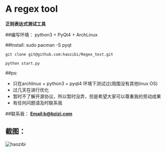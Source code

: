 # A regex tool

**正则表达式测试工具**

##编写环境：
python3 + PyQt4 + ArchLinux

##Install:
    sudo pacman -S pyqt

    git clone git@github.com:haozibi/Regex_test.git

    python start.py

##ps:
* 只在archlinux + python3 + pyqt4 环境下测试过(周围没有其他linux OS)
* 过几天在进行优化
* 暂时不了解开源协议，所以暂时没弄，但是希望大家可以尊重我的劳动成果
* 有任何问题请及时联系我


##联系我：
**[Email:b@bzizi.com](mailto:b@bzizi.com)**

## 截图：
![haozibi](http://i12.tietuku.com/ef07aa4e932df507t.jpg)
